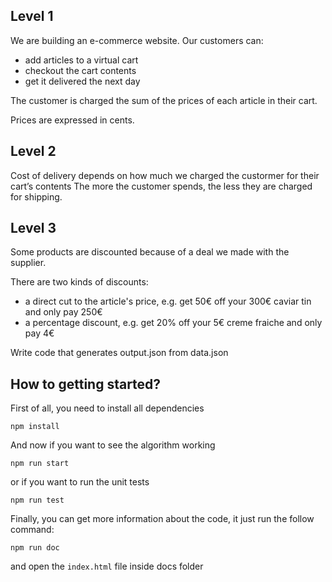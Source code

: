 ## Level 1

We are building an e-commerce website. Our customers can:

- add articles to a virtual cart
- checkout the cart contents
- get it delivered the next day

The customer is charged the sum of the prices of each article in their cart.

Prices are expressed in cents.

## Level 2

Cost of delivery depends on how much we charged the custormer for their cart’s contents The more the customer spends, the less they are charged for shipping.

## Level 3

Some products are discounted because of a deal we made with the supplier.

There are two kinds of discounts:

- a direct cut to the article's price, e.g. get 50€ off your 300€ caviar tin and only pay 250€
- a percentage discount, e.g. get 20% off your 5€ creme fraiche and only pay 4€

Write code that generates output.json from data.json

## How to getting started?

First of all, you need to install all dependencies
```
npm install
```

And now if you want to see the algorithm working
```
npm run start
```

or if you want to run the unit tests
```
npm run test
```

Finally, you can get more information about the code, it just run the follow command:
```
npm run doc
```
and open the `index.html` file inside docs folder
